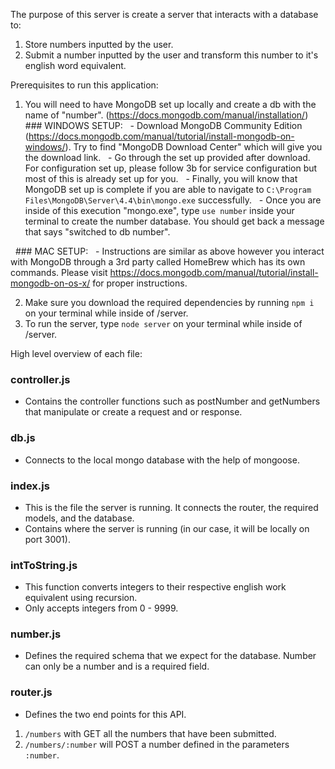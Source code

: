 The purpose of this server is create a server that interacts with a database to:
1. Store numbers inputted by the user.
2. Submit a number inputted by the user and transform this number to it's english word equivalent.

Prerequisites to run this application:
1. You will need to have MongoDB set up locally and create a db with the name of "number". (https://docs.mongodb.com/manual/installation/)
  ### WINDOWS SETUP:
  - Download MongoDB Community Edition (https://docs.mongodb.com/manual/tutorial/install-mongodb-on-windows/). Try to find "MongoDB Download Center" which will give you the download link.
  - Go through the set up provided after download. For configuration set up, please follow 3b for service configuration but most of this is already set up for you.
  - Finally, you will know that MongoDB set up is complete if you are able to navigate to `C:\Program Files\MongoDB\Server\4.4\bin\mongo.exe` successfully.
  - Once you are inside of this execution "mongo.exe", type `use number` inside your terminal to create the number database. You should get back a message that says "switched to db number".

  ### MAC SETUP:
  - Instructions are similar as above however you interact with MongoDB through a 3rd party called HomeBrew which has its own commands. Please visit https://docs.mongodb.com/manual/tutorial/install-mongodb-on-os-x/ for proper instructions.

2. Make sure you download the required dependencies by running `npm i` on your terminal while inside of /server.
3. To run the server, type `node server` on your terminal while inside of /server.

High level overview of each file: 
### controller.js
- Contains the controller functions such as postNumber and getNumbers that manipulate or create a request and or response.

### db.js
- Connects to the local mongo database with the help of mongoose.

### index.js
- This is the file the server is running. It connects the router, the required models, and the database. 
- Contains where the server is running (in our case, it will be locally on port 3001).

### intToString.js
- This function converts integers to their respective english work equivalent using recursion. 
- Only accepts integers from 0 - 9999.

### number.js
- Defines the required schema that we expect for the database. Number can only be a number and is a required field.

### router.js
- Defines the two end points for this API. 
1. `/numbers` with GET all the numbers that have been submitted.
2. `/numbers/:number` will POST a number defined in the parameters `:number`.